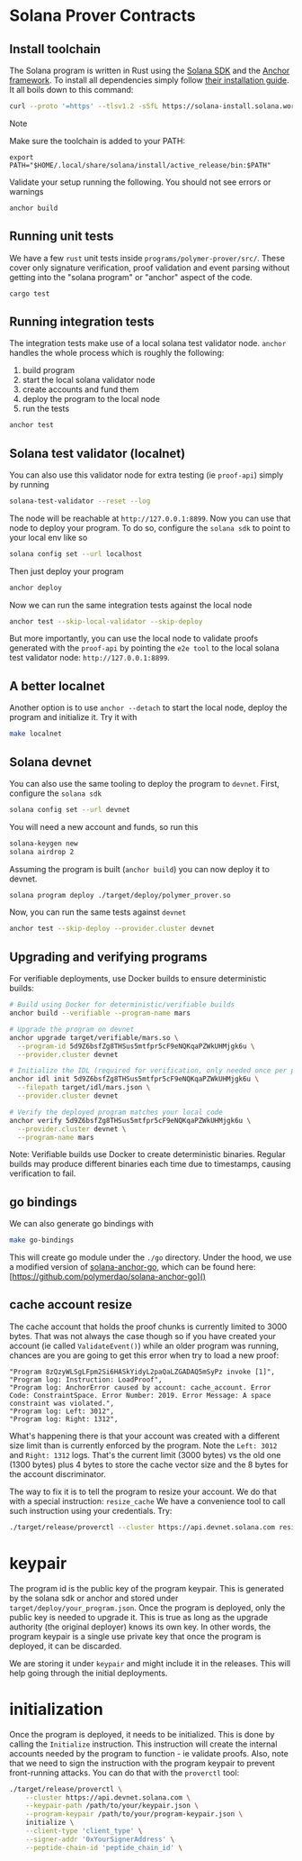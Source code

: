 # Solana Prover Contracts

[//]: # (TODO: add description)


## Install toolchain

The Solana program is written in Rust using the [Solana SDK](https://solana.com/docs) and the
[Anchor framework](https://www.anchor-lang.com/docs).
To install all dependencies simply follow [their installation guide](https://solana.com/docs/intro/installation).
It all boils down to this command:

```bash
curl --proto '=https' --tlsv1.2 -sSfL https://solana-install.solana.workers.dev | bash
```

> [!NOTE]
> Make sure the toolchain is added to your PATH:
> ```
> export PATH="$HOME/.local/share/solana/install/active_release/bin:$PATH"
> ```


Validate your setup running the following. You should not see errors or warnings

```bash
anchor build
```

## Running unit tests

We have a few `rust` unit tests inside `programs/polymer-prover/src/`. These cover only signature verification,
proof validation and event parsing without getting into the "solana program" or "anchor" aspect of the code.

```bash
cargo test
```

## Running integration tests

The integration tests make use of a local solana test validator node. `anchor` handles the whole process which is
roughly the following:
1. build program
2. start the local solana validator node
3. create accounts and fund them
4. deploy the program to the local node
5. run the tests

```bash
anchor test
```

## Solana test validator (localnet)

You can also use this validator node for extra testing (ie `proof-api`) simply by running

```bash
solana-test-validator --reset --log
```

The node will be reachable at `http://127.0.0.1:8899`. Now you can use that node to deploy your program. To do so,
configure the `solana sdk` to point to your local env like so

```bash
solana config set --url localhost
```

Then just deploy your program

```bash
anchor deploy
```

Now we can run the same integration tests against the local node

```bash
anchor test --skip-local-validator --skip-deploy
```

But more importantly, you can use the local node to validate proofs generated with the `proof-api` by pointing
the `e2e tool` to the local solana test validator node: `http://127.0.0.1:8899`.

## A better localnet

Another option is to use `anchor --detach` to start the local node, deploy the program and initialize it. Try it
with

```bash
make localnet
```

## Solana devnet

You can also use the same tooling to deploy the program to `devnet`. First, configure the `solana sdk`

```bash
solana config set --url devnet
```

You will need a new account and funds, so run this

```bash
solana-keygen new
solana airdrop 2
```

Assuming the program is built (`anchor build`) you can now deploy it to devnet.
```bash
solana program deploy ./target/deploy/polymer_prover.so
```

Now, you can run the same tests against `devnet`
```bash
anchor test --skip-deploy --provider.cluster devnet
```

## Upgrading and verifying programs

For verifiable deployments, use Docker builds to ensure deterministic builds:

```bash
# Build using Docker for deterministic/verifiable builds
anchor build --verifiable --program-name mars

# Upgrade the program on devnet
anchor upgrade target/verifiable/mars.so \
  --program-id 5d9Z6bsfZg8THSus5mtfpr5cF9eNQKqaPZWkUHMjgk6u \
  --provider.cluster devnet

# Initialize the IDL (required for verification, only needed once per program)
anchor idl init 5d9Z6bsfZg8THSus5mtfpr5cF9eNQKqaPZWkUHMjgk6u \
  --filepath target/idl/mars.json \
  --provider.cluster devnet

# Verify the deployed program matches your local code
anchor verify 5d9Z6bsfZg8THSus5mtfpr5cF9eNQKqaPZWkUHMjgk6u \
  --provider.cluster devnet \
  --program-name mars
```

Note: Verifiable builds use Docker to create deterministic binaries. Regular builds may produce
different binaries each time due to timestamps, causing verification to fail.

## go bindings

We can also generate go bindings with

```bash
make go-bindings
```

This will create go module under the `./go` directory. Under the hood, we use a modified version of
[solana-anchor-go](https://github.com/fragmetric-labs/solana-anchor-go), which can be found here:
[https://github.com/polymerdao/solana-anchor-go]()


## cache account resize

The cache account that holds the proof chunks is currently limited to 3000 bytes. That was not always the case though
so if you have created your account (ie called `ValidateEvent()`) while an older program was running, chances are
you are going to get this error when try to load a new proof:

```
"Program 8zQzyWLSgLFpm2Si6HASkYidyL2paQaLZGADAQ5mSyPz invoke [1]",
"Program log: Instruction: LoadProof",
"Program log: AnchorError caused by account: cache_account. Error Code: ConstraintSpace. Error Number: 2019. Error Message: A space constraint was violated.",
"Program log: Left: 3012",
"Program log: Right: 1312",
```

What's happening there is that your account was created with a different size limit than is currently enforced by
the program. Note the `Left: 3012` and `Right: 1312` logs. That's the current limit (3000 bytes) vs the old one
(1300 bytes) plus 4 bytes to store the cache vector size and the 8 bytes for the account discriminator.

The way to fix it is to tell the program to resize your account. We do that with a special instruction: `resize_cache`
We have a convenience tool to call such instruction using your credentials. Try:

```bash
./target/release/proverctl --cluster https://api.devnet.solana.com resize-cache
```

# keypair

The program id is the public key of the program keypair. This is generated by the solana sdk or anchor and stored
under `target/deploy/your_program.json`. Once the program is deployed, only the public key is needed to upgrade it.
This is true as long as the upgrade authority (the original deployer) knows its own key. In other words,
the program keypair is a single use private key that once the program is deployed, it can be discarded.

We are storing it under `keypair` and might include it in the releases. This will help going through the initial
deployments.


# initialization

Once the program is deployed, it needs to be initialized. This is done by calling the `Initialize` instruction.
This instruction will create the internal accounts needed by the program to function - ie validate proofs.
Also, note that we need to sign the instruction with the program keypair to prevent front-running attacks.
You can do that with the `proverctl` tool:

```bash
./target/release/proverctl \
    --cluster https://api.devnet.solana.com \
    --keypair-path /path/to/your/keypair.json \
    --program-keypair /path/to/your/program-keypair.json \
    initialize \
    --client-type 'client_type' \
    --signer-addr '0xYourSignerAddress' \
    --peptide-chain-id 'peptide_chain_id' \
```
